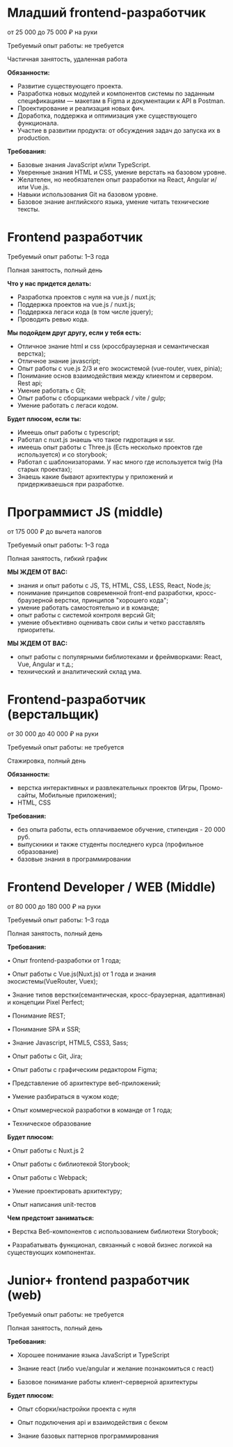 # Младший frontend-разработчик

от 25 000 до 75 000 ₽ на руки

Требуемый опыт работы: не требуется

Частичная занятость, удаленная работа

**Обязанности:**

- Развитие существующего проекта.
- Разработка новых модулей и компонентов системы по заданным спецификациям — макетам в Figma и документации к API в Postman.
- Проектирование и реализация новых фич.
- Доработка, поддержка и оптимизация уже существующего функционала.
- Участие в развитии продукта: от обсуждения задач до запуска их в production.

**Требования:**

- Базовые знания JavaScript и/или TypeScript.
- Уверенные знания HTML и CSS, умение верстать на базовом уровне.
- Желателен, но необязателен опыт разработки на React, Angular и/или Vue.js.
- Навыки использования Git на базовом уровне.
- Базовое знание английского языка, умение читать технические тексты.

# Frontend разработчик

Требуемый опыт работы: 1–3 года

Полная занятость, полный день

**Что у нас придется делать:**

- Разработка проектов с нуля на vue.js / nuxt.js;
- Поддержка проектов на vue.js / nuxt.js;
- Поддержка легаси кода (в том числе jquery);
- Проводить ревью кода.

**Мы подойдем друг другу, если у тебя есть:**

- Отличное знание html и css (кросcбраузерная и семантическая верстка);
- Отличное знание javascript;
- Опыт работы с vue.js 2/3 и его экосистемой (vue-router, vuex, pinia);
- Понимание основ взаимодействия между клиентом и сервером. Rest api;
- Умение работать с Git;
- Опыт работы с сборщиками webpack / vite / gulp;
- Умение работать с легаси кодом.

**Будет плюсом, если ты:**

- Имеешь опыт работы с typescript;
- Работал с nuxt.js знаешь что такое гидротация и ssr.
- имеешь опыт работы с Three.js (Есть несколько проектов где используется) и со storybook;
- Работал с шаблонизаторами. У нас много где используется twig (На старых проектах);
- Знаешь какие бывают архитектуры у приложений и придерживаешься при разработке.

# Программист JS (middle)

от 175 000 ₽ до вычета налогов

Требуемый опыт работы: 1–3 года

Полная занятость, гибкий график

**МЫ ЖДЕМ ОТ ВАС:**

- знания и опыт работы с JS, TS, HTML, CSS, LESS, React, Node.js;
- понимание принципов современной front-end разработки, кросс-браузерной верстки, принципов "хорошего кода";
- умение работать самостоятельно и в команде;
- опыт работы с системой контроля версий Git;
- умение объективно оценивать свои силы и четко расставлять приоритеты.

**МЫ ЖДЕМ ОТ ВАС:**

- опыт работы с популярными библиотеками и фреймворками: React, Vue, Angular и т.д.;
- технический и аналитический склад ума.


# Frontend-разработчик (верстальщик)

от 30 000 до 40 000 ₽ на руки

Требуемый опыт работы: не требуется

Стажировка, полный день

**Обязанности:**

- верстка интерактивных и развлекательных проектов (Игры, Промо-сайты, Мобильные приложения);
- HTML, CSS

**Требования:**

- без опыта работы, есть оплачиваемое обучение, стипендия - 20 000 руб.
- выпускники и также студенты последнего курса (профильное образование)
- базовые знания в программировании


# Frontend Developer / WEB (Middle)

от 80 000 до 180 000 ₽ на руки

Требуемый опыт работы: 1–3 года

Полная занятость, полный день

**Требования:**

• Опыт frontend-разработки от 1 года;

• Опыт работы с Vue.js(Nuxt.js) от 1 года и знания экосистемы(VueRouter, Vuex);

• Знание типов верстки(семантическая, кросс-браузерная, адаптивная) и концепции Pixel Perfect;

• Понимание REST;

• Понимание SPA и SSR;

• Знание Javascript, HTML5, CSS3, Sass;

• Опыт работы с Git, Jira;

• Опыт работы с графическим редактором Figma;

• Представление об архитектуре веб-приложений;

• Умение разбираться в чужом коде;

• Опыт коммерческой разработки в команде от 1 года;

• Техническое образование

**Будет плюсом:**

• Опыт работы с Nuxt.js 2

• Опыт работы c библиотекой Storybook;

• Опыт работы с Webpack;

• Умение проектировать архитектуру;

• Опыт написания unit-тестов

**Чем предстоит заниматься:**

• Верстка Веб-компонентов с использованием библиотеки Storybook;

• Разрабатывать функционал, связанный с новой бизнес логикой на существующих компонентах.

# Junior+ frontend разработчик (web)

Требуемый опыт работы: не требуется

Полная занятость, полный день

**Требования:**

- Хорошее понимание языка JavaScript и TypeScript
    
- Знание react (либо vue/angular и желание познакомиться с react)
    
- Базовое понимание работы клиент-серверной архитектуры
    

**Будет плюсом:**

- Опыт сборки/настройки проекта с нуля
    
- Опыт подключения api и взаимодействия с беком
    
- Знание базовых паттернов программирования